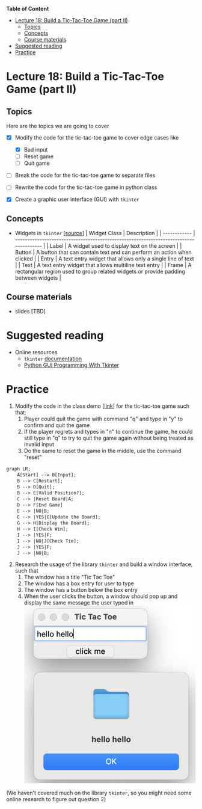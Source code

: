 
**Table of Content**
- [Lecture 18: Build a Tic-Tac-Toe Game (part II)](#lecture-18-build-a-tic-tac-toe-game-part-ii)
  - [Topics](#topics)
  - [Concepts](#concepts)
  - [Course materials](#course-materials)
- [Suggested reading](#suggested-reading)
- [Practice](#practice)

# Lecture 18: Build a Tic-Tac-Toe Game (part II)

## Topics
Here are the topics we are going to cover
* [x] Modify the code for the tic-tac-toe game to cover edge cases like
  * [x] Bad input
  * [ ] Reset game
  * [ ] Quit game
* [ ] Break the code for the tic-tac-toe game to separate files
* [ ] Rewrite the code for the tic-tac-toe game in python class
* [x] Create a graphic user interface (GUI) with `tkinter`


## Concepts
* Widgets in `tkinter` [[source](https://realpython.com/python-gui-tkinter/#working-with-widgets)]
  | Widget Class | Description                                                                           |
  | ------------ | ------------------------------------------------------------------------------------- |
  | Label        | A widget used to display text on the screen                                           |
  | Button       | A button that can contain text and can perform an action when clicked                 |
  | Entry        | A text entry widget that allows only a single line of text                            |
  | Text         | A text entry widget that allows multiline text entry                                  |
  | Frame        | A rectangular region used to group related widgets or provide padding between widgets |

## Course materials
* slides [TBD]

# Suggested reading
* Online resources
  * `tkinter` [documentation](https://docs.python.org/3/library/tkinter.html)
  * [Python GUI Programming With Tkinter](https://realpython.com/python-gui-tkinter/)

# Practice
1. Modify the code in the class demo [[link](./base.py)] for the tic-tac-toe game such that:
   1. Player could quit the game with command "q" and type in "y" to confirm and quit the game
   2. If the player regrets and types in "n" to continue the game, he could still type in "q" to try to quit the game again without being treated as invalid input
   3. Do the same to reset the game in the middle, use the command "reset"

  ```mermaid
  graph LR;
      A[Start] --> B[Input];
      B --> C[Restart];
      B --> D[Quit];
      B --> E[Valid Position?];
      C --> |Reset Board|A;
      D --> F[End Game]
      E --> |NO|B;
      E --> |YES|G[Update the Board];
      G --> H[Display the Board];
      H --> I[Check Win];
      I --> |YES|F;
      I --> |NO|J[Check Tie];
      J --> |YES|F;
      J --> |NO|B;
  ```

2. Research the usage of the library `tkinter` and build a window interface, such that
   1. The window has a title "Tic Tac Toe"
   2. The window has a box entry for user to type
   3. The window has a button below the box entry
   4. When the user clicks the button, a window should pop up and display the same message the user typed in
   ![](./type_and_pop.png)

(We haven't covered much on the library `tkinter`, so you might need some online research to figure out question 2)